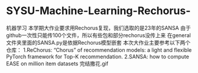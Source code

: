 # SYSU-Machine-Learning-Rechorus-
机器学习
本学期大作业要求用Rechorus复现，我们选取的是23年的SANSA
由于github一次性只能传100个文件，所以有些包和部分rechorus没传上来
在general文件夹里面的SANSA.py是依据Rechorus模型嵌套
本次大作业主要参考以下两个仓库：
    1.ReChorus: “Chorus” of recommendation models: a light and flexible PyTorch framework for Top-K recommendation.
    2.SANSA: how to compute EASE on million item datasets
完结撒花.gif
